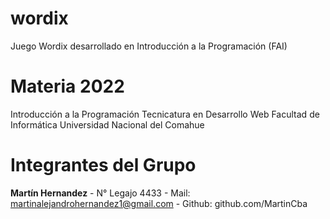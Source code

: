 # wordix
Juego Wordix desarrollado en Introducción a la Programación (FAI)

# Materia 2022

Introducción a la Programación
Tecnicatura en Desarrollo Web
Facultad de Informática
Universidad Nacional del Comahue

# Integrantes del Grupo

**Martín Hernandez** - N° Legajo 4433 - Mail: martinalejandrohernandez1@gmail.com - Github: github.com/MartinCba
